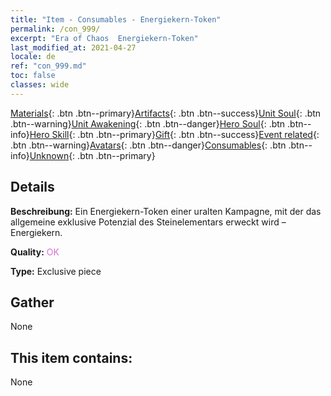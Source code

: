 ```yaml
---
title: "Item - Consumables - Energiekern-Token"
permalink: /con_999/
excerpt: "Era of Chaos  Energiekern-Token"
last_modified_at: 2021-04-27
locale: de
ref: "con_999.md"
toc: false
classes: wide
---
```

 [Materials](/ItemsDE/){: .btn .btn--primary}[Artifacts](/ItemsDE/Artifacts/){: .btn .btn--success}[Unit Soul](/ItemsDE/UnitSoul/){: .btn .btn--warning}[Unit Awakening](/ItemsDE/UnitAwakening/){: .btn .btn--danger}[Hero Soul](/ItemsDE/HeroSoul/){: .btn .btn--info}[Hero Skill](/ItemsDE/HeroSkill/){: .btn .btn--primary}[Gift](/ItemsDE/Gift/){: .btn .btn--success}[Event related](/ItemsDE/Events/){: .btn .btn--warning}[Avatars](/ItemsDE/Avatars/){: .btn .btn--danger}[Consumables](/ItemsDE/Consumables/){: .btn .btn--info}[Unknown](/ItemsDE/Unknown/){: .btn .btn--primary}

## Details
 **Beschreibung:** Ein Energiekern-Token einer uralten Kampagne, mit der das allgemeine exklusive Potenzial des Steinelementars erweckt wird – Energiekern.

 **Quality:** <span style="color: #DA70D6">OK</span>

 **Type:** Exclusive piece

## Gather

  None

## This item contains:

  None

